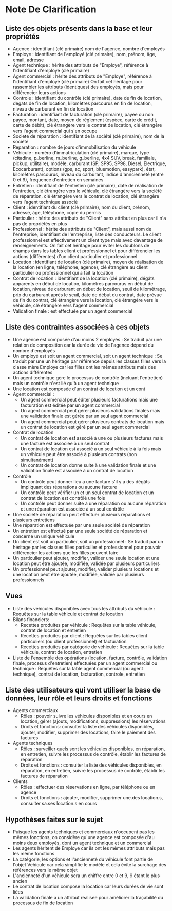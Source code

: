 # Note De Clarification

## Liste des objets présents dans la base et leur propriétés
* Agence : identifiant (clé primaire) nom de l'agence, nombre d'employés
* Employe : identifiant de l'employé (clé primaire), nom, prénom, âge, email, adresse
* Agent technique : hérite des attributs de "Employe", référence à l'identifiant d'employé (clé primaire)
* Agent commercial : hérite des attributs de "Employe", référence à l'identifiant d'employé (clé primaire)
  On fait cet héritage pour rassembler les attributs (identiques) des employés, mais pour différencier leurs actions
* Controle : identifiant du contrôle (clé primaire), date de fin de location, degats de fin de location, kilomètres parcourus en fin de location, niveau de carburant en fin de location
* Facturation : identifiant de facturation (clé primaire), payee ou non payee, montant, date, moyen de règlement (espèce, carte de crédit, carte de débit), clé étrangère vers le contrat de location, clé étrangère vers l'agent commecial qui s'en occupe
* Societe de réparation : identifiant de la société (clé primaire), nom de la société
* Reparation : nombre de jours d'immobilisation du véhicule
* Vehicule : numéro d'immatriculation (clé primaire), marque, type (citadine, p_berline, m_berline, g_berline, 4x4 SUV, break, familiale, pickup, utilitaire), modèle, carburant (SP, SP95, SP98, Diesel, Electrique, Ecocarburant), options (gps, ac, sport, bluemotion, easypark), état, kilomètres parcourus, niveau du carburant, indice d'anncienneté (entre 0 et 9), fréquence d'entretien en semaines
* Entretien : identifiant de l'entretien (clé primaire), date de réalisation de l'entretien, clé étrangère vers le véhicule, clé étrangère vers la société de réparation, clé étrangère vers le contrat de location, clé étrangère vers l'agent technique associé
* Client : identifiant du client (clé primaire), nom du client, prénom, adresse, âge, téléphone, copie du permis
* Particulier : hérite des attributs de "Client" sans attribut en plus car il n'a pas de propriétés en plus
* Professionnel : hérite des attributs de "Client", mais aussi nom de l'entreprise, identifiant de l'entreprise, liste des conducteurs. Le client professionnel est effectivement un client type mais avec davantage de renseignements.
  On fait cet héritage pour éviter les doublons de champs dans les tables client et professionnel et pour différencier les actions (différentes) d'un client particulier et professionnel
* Location : identifiant de location (clé primaire), moyen de réalisation de la location (en ligne, téléphone, agence), clé étrangère au client particulier ou professionnel qui a fait la location
* Contrat de location : identifiant de la location (clé primaire), dégâts apparents en début de location, kilomètres parcourus en début de location, niveau de carburant en début de location, seuil de kilométrage, prix du carburant après le seuil, date de début du contrat, date prévue de fin du contrat, clé étrangère vers la location, clé étrangère vers le véhicule, clé étrangère vers l'agent commercial
* Validation finale : est effectuée par un agent commercial

## Liste des contraintes associées à ces objets 
* Une agence est composée d'au moins 2 employés : Se traduit par une relation de composition car la durée de vie de l'agence dépend du nombre d'employés
* Un employé est soit un agent commercial, soit un agent technique : Se traduit par une un héritage par référence depuis les classes filles vers la classe mère Employe car les filles ont les mêmes attributs mais des actions différentes
* Un agent technique gère le processus de contrôle (incluant l'entretien) mais un contrôle n'est lié qu'à un agent technique
* Une location est composée d'un contrat de location et un cont
*  Agent commercial :
	* Un agent commercial peut éditer plusieurs facturations mais une facturation est éditée par un agent commercial
	* Un agent commercial peut gérer plusieurs validations finales mais une validation finale est gérée par un seul agent commercial
	* Un agent commercial peut gérer plusieurs contrats de location mais un contrat de location est géré par un seul agent commercial
* Contrat de location
	* Un contrat de location est associé à une ou plusieurs factures mais une facture est associée à un seul contrat
	* Un contrat de location est associé à un seul véhicule à la fois mais un véhicule peut être associé à plusieurs contrats (non simultanément)
	* Un contrat de location donne suite à une validation finale et une validation finale est associée à un contrat de location
* Contrôle
	* Un contrôle peut donner lieu a une facture  s'il y a des dégâts impliquant des réparations ou aucune facture
	* Un contrôle peut vérifier un et un seul contrat de location et un contrat de location est contrôlé une fois
	* Un contrôle peut donner suite à une réparation ou aucune réparation et une réparation est associée à un seul contrôle
* Une société de réparation peut effectuer plusieurs réparations et plusieurs entretiens
* Une réparation est effectuée par une seule société de réparation
* Un entretien est effectué par une seule société de réparation et concerne un unique véhicule
* Un client est soit un particulier, soit un professionnel : Se traduit par un héritage par les classes filles particulier et professionnel pour pouvoir différencier les actions que les filles peuvent faire
* Un particulier peut ajouter, modifier, valider une seule location et une location peut être ajoutée, modifiée, validée par plusieurs particuliers
* Un professionnel peut ajouter, modifier, valider plusieurs locations et une location peut être ajoutée, modifiée, validée par plusieurs professionnels

## Vues
* Liste des véhicules disponibles avec tous les attributs du véhicule : Requêtes sur la table véhicule et contrat de location
* Bilans financiers: 
	* Recettes produites par véhicule : Requêtes sur la table véhicule, contrat de location et entretien
	* Recettes produites par client : Requêtes sur les tables client particuliers (ou client professionnel) et facturation
	* Recettes produites par catégorie de véhicule : Requêtes sur la table véhicule, contrat de location, entretien
* Liste de l'ensemble des opérations (location, facture, contrôle, validation finale, procesus d'entretien) effectuées par un agent commercial ou technique : Requêtes sur la table agent commercial (ou agent technique), contrat de location, facturation, controle, entretien

## Liste des utilisateurs qui vont utiliser la base de données, leur rôle et leurs droits et fonctions
* Agents commerciaux
	* Rôles : pouvoir suivre les véhicules disponibles et en cours en location, gérer (ajouts, modifications, suppressions) les réservations
	* Droits et fonctions: consulter la liste des véhicules disponibles, ajouter, modifier, supprimer des locations, faire le paiement  des factures
* Agents techniques 
	* Rôles : surveiller quels sont les véhicules disponibles, en réparation, en entretien, suivre les processus de contrôle, établir les factures de réparation
	* Droits et fonctions : consulter la liste des véhicules disponibles, en réparation, en entretien, suivre les processus de contrôle, établir les factures de réparation
* Clients 
	* Rôles : effectuer des réservations en ligne, par téléphone ou en agence
	* Droits et fonctions : ajouter, modifier, supprimer une.des location.s,  consulter sa.ses location.s en cours

## Hypothèses faites sur le sujet
* Puisque les agents techniques et commerciaux n'occupent pas les mêmes fonctions, on considère qu'une agence est composée d'au moins deux employés, dont un agent technique et un commercial
* Les agents héritent de Employe car ils ont les mêmes attributs mais pas les même fonctions
* La catégorie, les options et l'ancienneté du véhicule font partie de l'objet Vehicule car cela simplifie le modèle et cela évite la surchage des références vers le même objet
* L'ancienneté d'un véhicule sera un chiffre entre 0 et 9, 9 étant le plus ancien
* Le contrat de location compose la location car leurs durées de vie sont liées
* La validation finale a un attribut realisee pour améliorer la traçabilité du processus de fin de location
